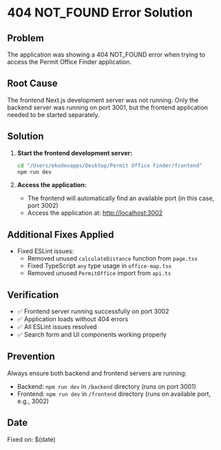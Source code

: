 # 404 NOT_FOUND Error Solution

## Problem
The application was showing a 404 NOT_FOUND error when trying to access the Permit Office Finder application.

## Root Cause
The frontend Next.js development server was not running. Only the backend server was running on port 3001, but the frontend application needed to be started separately.

## Solution
1. **Start the frontend development server:**
   ```bash
   cd "/Users/ekodevapps/Desktop/Permit Office Finder/frontend"
   npm run dev
   ```

2. **Access the application:**
   - The frontend will automatically find an available port (in this case, port 3002)
   - Access the application at: [http://localhost:3002](http://localhost:3002)

## Additional Fixes Applied
- Fixed ESLint issues:
  - Removed unused `calculateDistance` function from `page.tsx`
  - Fixed TypeScript `any` type usage in `office-map.tsx`
  - Removed unused `PermitOffice` import from `api.ts`

## Verification
- ✅ Frontend server running successfully on port 3002
- ✅ Application loads without 404 errors
- ✅ All ESLint issues resolved
- ✅ Search form and UI components working properly

## Prevention
Always ensure both backend and frontend servers are running:
- Backend: `npm run dev` in `/backend` directory (runs on port 3001)
- Frontend: `npm run dev` in `/frontend` directory (runs on available port, e.g., 3002)

## Date
Fixed on: $(date)
